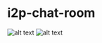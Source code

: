 # i2p-chat-room
![alt text](https://github.com/rgligora/i2p-chat-room-app/blob/main/i2p-home-page.png?raw=true)
![alt text](https://github.com/rgligora/i2p-chat-room-app/blob/main/i2p-chat.png?raw=true)
